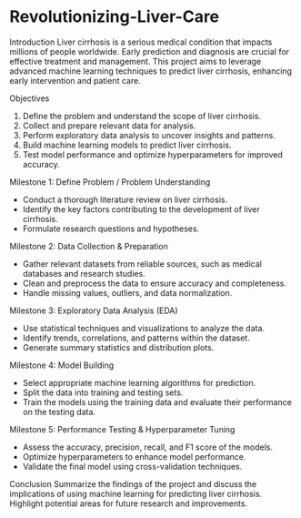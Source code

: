 # Revolutionizing-Liver-Care

Introduction
Liver cirrhosis is a serious medical condition that impacts millions of people worldwide. Early prediction and diagnosis are crucial for effective treatment and management. This project aims to leverage advanced machine learning techniques to predict liver cirrhosis, enhancing early intervention and patient care.

Objectives
1. Define the problem and understand the scope of liver cirrhosis.
2. Collect and prepare relevant data for analysis.
3. Perform exploratory data analysis to uncover insights and patterns.
4. Build machine learning models to predict liver cirrhosis.
5. Test model performance and optimize hyperparameters for improved accuracy.

Milestone 1: Define Problem / Problem Understanding
- Conduct a thorough literature review on liver cirrhosis.
- Identify the key factors contributing to the development of liver cirrhosis.
- Formulate research questions and hypotheses.

Milestone 2: Data Collection & Preparation
- Gather relevant datasets from reliable sources, such as medical databases and research studies.
- Clean and preprocess the data to ensure accuracy and completeness.
- Handle missing values, outliers, and data normalization.

Milestone 3: Exploratory Data Analysis (EDA)
- Use statistical techniques and visualizations to analyze the data.
- Identify trends, correlations, and patterns within the dataset.
- Generate summary statistics and distribution plots.


Milestone 4: Model Building
- Select appropriate machine learning algorithms for prediction.
- Split the data into training and testing sets.
- Train the models using the training data and evaluate their performance on the testing data.

Milestone 5: Performance Testing & Hyperparameter Tuning
- Assess the accuracy, precision, recall, and F1 score of the models.
- Optimize hyperparameters to enhance model performance.
- Validate the final model using cross-validation techniques.

Conclusion
Summarize the findings of the project and discuss the implications of using machine learning for predicting liver cirrhosis. Highlight potential areas for future research and improvements.
